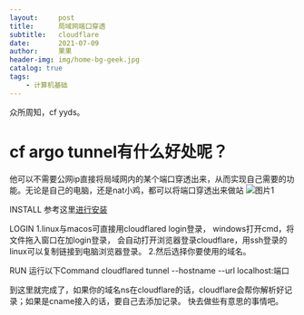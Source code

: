 ```yaml
---
layout:     post
title:      局域网端口穿透
subtitle:   cloudflare
date:       2021-07-09
author:     果果
header-img: img/home-bg-geek.jpg
catalog: true
tags:
    - 计算机基础
---
```


众所周知，cf yyds。

# cf argo tunnel有什么好处呢？

他可以不需要公网ip直接将局域网内的某个端口穿透出来，从而实现自己需要的功能。无论是自己的电脑，还是nat小鸡，都可以将端口穿透出来做站
![图片1](https://img.ovo.gs/uploads/2021/02/20210125212521.png '图片1')


INSTALL
参考这里[进行安装](https://developers.cloudflare.com/cloudflare-one/connections/connect-apps/install-and-setup/installation)

LOGIN
1.linux与macos可直接用cloudflared login登录，
windows打开cmd，将文件拖入窗口在加login登录，
会自动打开浏览器登录cloudflare，用ssh登录的linux可以复制链接到电脑浏览器登录。
2.然后选择你要使用的域名。

RUN
运行以下Command
cloudflared tunnel --hostname <tunnelDomain> --url localhost:端口

到这里就完成了，如果你的域名ns在cloudflare的话，cloudflare会帮你解析好记录；如果是cname接入的话，要自己去添加记录。
快去做些有意思的事情吧。